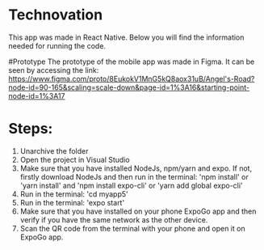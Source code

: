# Technovation
This app was made in React Native.
Below you will find the information needed for running the code.

#Prototype
The prototype of the mobile app was made in Figma.
It can be seen by accessing the link: https://www.figma.com/proto/8EukokV1MnG5kQ8aox31uB/Angel's-Road?node-id=90-165&scaling=scale-down&page-id=1%3A16&starting-point-node-id=1%3A17

# Steps: 
1. Unarchive the folder
2. Open the project in Visual Studio
3. Make sure that you have installed NodeJs, npm/yarn and expo. If not, firstly download NodeJs and then run in the terminal: 'npm install' or 'yarn install' and  'npm install expo-cli' or 'yarn add global expo-cli'
5. Run in the terminal: 'cd myapp5'
6. Run in the terminal: 'expo start'
7. Make sure that you have installed on your phone ExpoGo app and then verify if you have the same network as the other device.
8. Scan the QR code from the terminal with your phone and open it on ExpoGo app.
